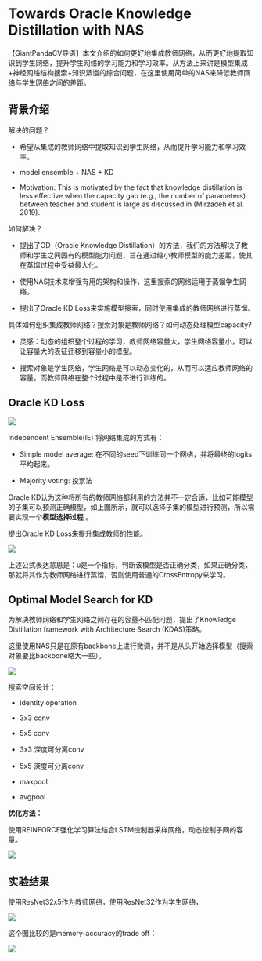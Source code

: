 # Towards Oracle Knowledge Distillation with NAS

【GiantPandaCV导语】本文介绍的如何更好地集成教师网络，从而更好地提取知识到学生网络，提升学生网络的学习能力和学习效率。从方法上来讲是模型集成+神经网络结构搜索+知识蒸馏的综合问题，在这里使用简单的NAS来降低教师网络与学生网络之间的差距。


## 背景介绍

解决的问题？

- 希望从集成的教师网络中提取知识到学生网络，从而提升学习能力和学习效率。

- model ensemble + NAS + KD

- Motivation: This is motivated by the fact that knowledge distillation is less effective when the capacity gap (e.g., the number of parameters) between teacher and student is large as discussed in (Mirzadeh et al. 2019).

如何解决？

- 提出了OD（Oracle Knowledge Distillation）的方法，我们的方法解决了教师和学生之间固有的模型能力问题，旨在通过缩小教师模型的能力差距，使其在蒸馏过程中受益最大化。

- 使用NAS技术来增强有用的架构和操作，这里搜索的网络适用于蒸馏学生网络。

- 提出了Oracle KD Loss来实施模型搜索，同时使用集成的教师网络进行蒸馏。


具体如何组织集成教师网络？搜索对象是教师网络？如何动态处理模型capacity?

- 灵感：动态的组织整个过程的学习，教师网络容量大，学生网络容量小，可以让容量大的表征迁移到容量小的模型。

- 搜索对象是学生网络，学生网络是可以动态变化的，从而可以适应教师网络的容量。而教师网络在整个过程中是不进行训练的。



## Oracle KD Loss

![](https://img-blog.csdnimg.cn/0154055d20334f94b261dae9038365d5.png?x-oss-process=image/watermark,type_ZHJvaWRzYW5zZmFsbGJhY2s,shadow_50,text_Q1NETiBAKnBwcnAq,size_20,color_FFFFFF,t_70,g_se,x_16)

Independent Ensemble(IE) 将网络集成的方式有：

- Simple model average: 在不同的seed下训练同一个网络，并将最终的logits平均起来。

- Majority voting: 投票法

Oracle KD认为这种将所有的教师网络都利用的方法并不一定合适，比如可能模型的子集可以预测正确模型，如上图所示，就可以选择子集的模型进行预测，所以需要实现一个**模型选择过程** 。

提出Oracle KD Loss来提升集成教师的性能。

![](https://img-blog.csdnimg.cn/7f66de91f8de49bf9a3533be835b11e7.png?x-oss-process=image/watermark,type_ZHJvaWRzYW5zZmFsbGJhY2s,shadow_50,text_Q1NETiBAKnBwcnAq,size_20,color_FFFFFF,t_70,g_se,x_16)

上述公式表达意思是：u是一个指标，判断该模型是否正确分类，如果正确分类，那就将其作为教师网络进行蒸馏，否则使用普通的CrossEntropy来学习。


## Optimal Model Search for KD

为解决教师网络和学生网络之间存在的容量不匹配问题，提出了Knowledge Distillation framework with Architecture Search (KDAS)策略。

这里使用NAS只是在原有backbone上进行微调，并不是从头开始选择模型（搜索对象要比backbone略大一些）。

![](https://img-blog.csdnimg.cn/a2b15156fe344bf19b7e7f78357cc4e9.png?x-oss-process=image/watermark,type_ZHJvaWRzYW5zZmFsbGJhY2s,shadow_50,text_Q1NETiBAKnBwcnAq,size_20,color_FFFFFF,t_70,g_se,x_16)

搜索空间设计：

- identity operation

- 3x3 conv

- 5x5 conv

- 3x3 深度可分离conv

- 5x5 深度可分离conv

- maxpool

- avgpool


**优化方法：** 

使用REINFORCE强化学习算法结合LSTM控制器采样网络，动态控制子网的容量。

![](https://img-blog.csdnimg.cn/47731a24650e4d1ea7ef3026935ca040.png?x-oss-process=image/watermark,type_ZHJvaWRzYW5zZmFsbGJhY2s,shadow_50,text_Q1NETiBAKnBwcnAq,size_20,color_FFFFFF,t_70,g_se,x_16)


## 实验结果

使用ResNet32x5作为教师网络，使用ResNet32作为学生网络，

![](https://img-blog.csdnimg.cn/5a72af22d6e1443887a3895e94e914de.png?x-oss-process=image/watermark,type_ZHJvaWRzYW5zZmFsbGJhY2s,shadow_50,text_Q1NETiBAKnBwcnAq,size_20,color_FFFFFF,t_70,g_se,x_16)


这个图比较的是memory-accuracy的trade off：

![](https://img-blog.csdnimg.cn/446fa038a3c64df8819c8f233b5fca0d.png?x-oss-process=image/watermark,type_ZHJvaWRzYW5zZmFsbGJhY2s,shadow_50,text_Q1NETiBAKnBwcnAq,size_20,color_FFFFFF,t_70,g_se,x_16)

